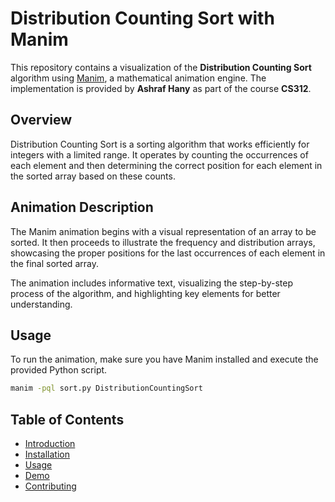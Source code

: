 # Distribution Counting Sort with Manim

This repository contains a visualization of the **Distribution Counting Sort** algorithm using [Manim](https://manim.community/), a mathematical animation engine. The implementation is provided by **Ashraf Hany** as part of the course **CS312**.

## Overview

Distribution Counting Sort is a sorting algorithm that works efficiently for integers with a limited range. It operates by counting the occurrences of each element and then determining the correct position for each element in the sorted array based on these counts.

## Animation Description

The Manim animation begins with a visual representation of an array to be sorted. It then proceeds to illustrate the frequency and distribution arrays, showcasing the proper positions for the last occurrences of each element in the final sorted array.

The animation includes informative text, visualizing the step-by-step process of the algorithm, and highlighting key elements for better understanding.

## Usage

To run the animation, make sure you have Manim installed and execute the provided Python script.

```bash
manim -pql sort.py DistributionCountingSort
```

## Table of Contents

- [Introduction](#introduction)
- [Installation](#installation)
- [Usage](#usage)
- [Demo](#examples)
- [Contributing](#contributing)
